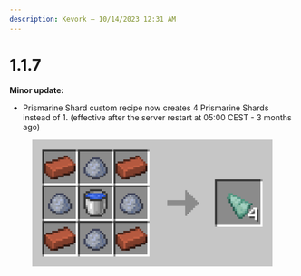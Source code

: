 ```yaml
---
description: Kevork — 10/14/2023 12:31 AM
---
```


# 1.1.7

**Minor update:**

* Prismarine Shard custom recipe now creates 4 Prismarine Shards instead of 1. (effective after the server restart at 05:00 CEST - 3 months ago)

<figure><img src="../../.gitbook/assets/image (93).png" alt=""><figcaption></figcaption></figure>
